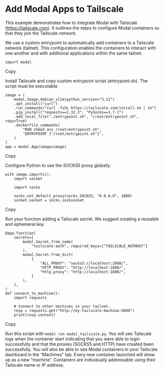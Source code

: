 # Add Modal Apps to Tailscale

This example demonstrates how to integrate Modal with Tailscale
(https://tailscale.com). It outlines the steps to configure Modal containers
so that they join the Tailscale network.

We use a custom entrypoint to automatically add containers to a Tailscale
network (tailnet). This configuration enables the containers to interact with
one another and with additional applications within the same tailnet.

    
    
    import modal

Copy

Install Tailscale and copy custom entrypoint script (entrypoint.sh). The
script must be executable.

    
    
    image = (
        modal.Image.debian_slim(python_version="3.11")
        .apt_install("curl")
        .run_commands("curl -fsSL https://tailscale.com/install.sh | sh")
        .pip_install("requests==2.32.3", "PySocks==1.7.1")
        .add_local_file("./entrypoint.sh", "/root/entrypoint.sh", copy=True)
        .dockerfile_commands(
            "RUN chmod a+x /root/entrypoint.sh",
            'ENTRYPOINT ["/root/entrypoint.sh"]',
        )
    )
    app = modal.App(image=image)

Copy

Configure Python to use the SOCKS5 proxy globally.

    
    
    with image.imports():
        import socket
    
        import socks
    
        socks.set_default_proxy(socks.SOCKS5, "0.0.0.0", 1080)
        socket.socket = socks.socksocket

Copy

Run your function adding a Tailscale secret. We suggest creating a reusable
and ephemeral key.

    
    
    @app.function(
        secrets=[
            modal.Secret.from_name(
                "tailscale-auth", required_keys=["TAILSCALE_AUTHKEY"]
            ),
            modal.Secret.from_dict(
                {
                    "ALL_PROXY": "socks5://localhost:1080/",
                    "HTTP_PROXY": "http://localhost:1080/",
                    "http_proxy": "http://localhost:1080/",
                }
            ),
        ],
    )
    def connect_to_machine():
        import requests
    
        # Connect to other machines in your tailnet.
        resp = requests.get("http://my-tailscale-machine:5000")
        print(resp.content)

Copy

Run this script with `modal run modal_tailscale.py`. You will see Tailscale
logs when the container start indicating that you were able to login
successfully and that the proxies (SOCKS5 and HTTP) have created been
successfully. You will also be able to see Modal containers in your Tailscale
dashboard in the “Machines” tab. Every new container launched will show up as
a new “machine”. Containers are individually addressable using their Tailscale
name or IP address.

